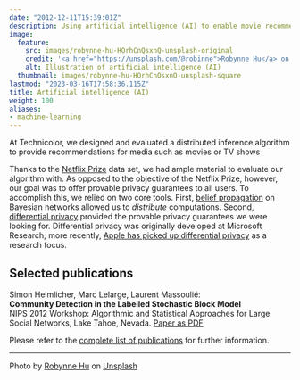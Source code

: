 ```yaml
---
date: "2012-12-11T15:39:01Z"
description: Using artificial intelligence (AI) to enable movie recommendations without the users having to exchange their personal ratings of the movies
image:
  feature:
    src: images/robynne-hu-HOrhCnQsxnQ-unsplash-original
    credit: '<a href="https://unsplash.com/@robinne">Robynne Hu</a> on <a href="https://unsplash.com/photos/HOrhCnQsxnQ">Unsplash</a>'
    alt: Illustration of artificial intelligence (AI)
  thumbnail: images/robynne-hu-HOrhCnQsxnQ-unsplash-square
lastmod: "2023-03-16T17:58:36.115Z"
title: Artificial intelligence (AI)
weight: 100
aliases:
- machine-learning
---
```


At Technicolor, we designed and evaluated a distributed inference algorithm to provide recommendations for media such as movies or TV shows

Thanks to the [Netflix Prize](https://www.kaggle.com/datasets/netflix-inc/netflix-prize-data) data set, we had ample material to evaluate our algorithm with. 
As opposed to the objective of the Netflix Prize, however, our goal was to offer provable privacy guarantees to all users. 
To accomplish this, we relied on two core tools. 
First, [belief propagation](https://en.wikipedia.org/wiki/Belief_propagation) on Bayesian networks allowed us to *distribute* computations. 
Second, [differential privacy](https://en.wikipedia.org/wiki/Differential_Privacy) provided the provable privacy guarantees we were looking for. 
Differential privacy was originally developed at Microsoft Research; more recently, [Apple has picked up differential privacy](https://machinelearning.apple.com/research/learning-with-privacy-at-scale) as a research focus.

## Selected publications

Simon Heimlicher, Marc Lelarge, Laurent Massoulié:   
**Community Detection in the Labelled Stochastic Block Model**   
NIPS 2012 Workshop: Algorithmic and Statistical Approaches for Large Social Networks, Lake Tahoe, Nevada.
[Paper as PDF](/research/publications/heimlicher_community-labelled-sbm_nips12.pdf)

Please refer to the [complete list of publications](/research/publications/) for further information.

----
Photo by <a href="https://unsplash.com/@robinne">Robynne Hu</a> on <a href="https://unsplash.com/photos/HOrhCnQsxnQ">Unsplash</a>

